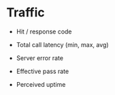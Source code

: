# Traffic

- Hit / response code
- Total call latency (min, max, avg)

- Server error rate
- Effective pass rate
- Perceived uptime
